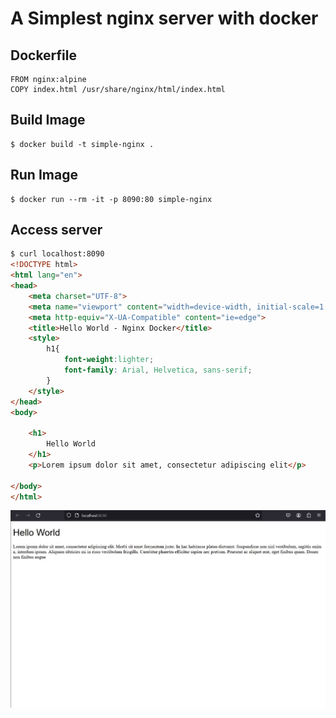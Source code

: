 # A Simplest nginx server with docker

## Dockerfile
```docker
FROM nginx:alpine
COPY index.html /usr/share/nginx/html/index.html
```

## Build Image
```
$ docker build -t simple-nginx .
```

## Run Image

```
$ docker run --rm -it -p 8090:80 simple-nginx
```

## Access server
```html
$ curl localhost:8090
<!DOCTYPE html>
<html lang="en">
<head>
    <meta charset="UTF-8">
    <meta name="viewport" content="width=device-width, initial-scale=1.0">
    <meta http-equiv="X-UA-Compatible" content="ie=edge">
    <title>Hello World - Nginx Docker</title>
    <style>
        h1{
            font-weight:lighter;
            font-family: Arial, Helvetica, sans-serif;
        }
    </style>
</head>
<body>

    <h1>
        Hello World
    </h1>
    <p>Lorem ipsum dolor sit amet, consectetur adipiscing elit</p>

</body>
</html>
```

![Nginx Hello World](./hello-world.jpg)